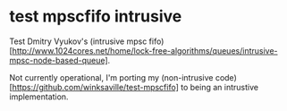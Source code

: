 test mpscfifo intrusive
===

Test Dmitry Vyukov's (intrusive mpsc fifo)[http://www.1024cores.net/home/lock-free-algorithms/queues/intrusive-mpsc-node-based-queue].

Not currently operational, I'm porting my (non-intrusive code)[https://github.com/winksaville/test-mpscfifo]
to being an intrustive implementation.
